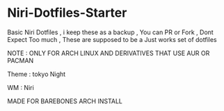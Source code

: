 # Niri-Dotfiles-Starter
Basic Niri Dotfiles , i keep these as a backup , You can PR or Fork , Dont Expect Too much , These are supposed to be a Just works set of dotfiles



NOTE : ONLY FOR ARCH LINUX AND DERIVATIVES THAT USE AUR OR PACMAN 

Theme : tokyo Night

WM : Niri

MADE FOR BAREBONES ARCH INSTALL
